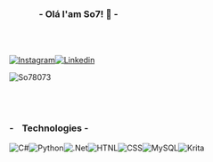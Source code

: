 ### ﾠ ﾠ ﾠ- Olá I'am So7! 👋 -
### ﾠ ﾠﾠ ﾠﾠ ﾠﾠ ﾠﾠ ﾠﾠ ﾠﾠ ﾠﾠ ﾠﾠ ﾠﾠ ﾠﾠ ﾠ
[![Instagram](https://img.shields.io/badge/Instagram-E4405F?style=for-the-badge&logo=instagram&logoColor=white)](https://www.instagram.com/shizusevem/)[![Linkedin](https://img.shields.io/badge/LinkedIn-0077B5?style=for-the-badge&logo=linkedin&logoColor=white)](https://www.linkedin.com/in/pedro-soares-26368a250/)

![So78073](https://github-readme-stats.vercel.app/api?username=So78073&show_icons=true&theme=radical)

###  ﾠ
### -ﾠTechnologies -

![C#](	https://img.shields.io/badge/C%23-239120?style=for-the-badge&logo=c-sharp&logoColor=white)![Python](https://img.shields.io/badge/Python-3776AB?style=for-the-badge&logo=python&logoColor=white)![.Net](https://img.shields.io/badge/.NET-5C2D91?style=for-the-badge&logo=.net&logoColor=white)![HTNL](https://img.shields.io/badge/HTML5-E34F26?style=for-the-badge&logo=html5&logoColor=white)![CSS](https://img.shields.io/badge/CSS3-1572B6?style=for-the-badge&logo=css3&logoColor=white)![MySQL](https://img.shields.io/badge/MySQL-00000F?style=for-the-badge&logo=mysql&logoColor=white)![Krita](https://img.shields.io/badge/Krita-203759?style=for-the-badge&logo=krita&logoColor=EEF37B)
